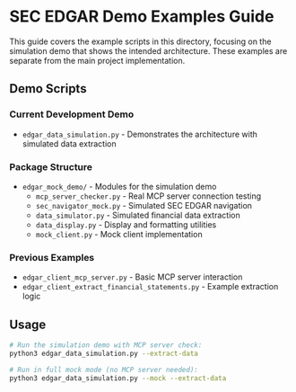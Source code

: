# SEC EDGAR Demo Examples Guide

This guide covers the example scripts in this directory, focusing on the simulation demo that shows the intended architecture. These examples are separate from the main project implementation.

## Demo Scripts

### Current Development Demo
- `edgar_data_simulation.py` - Demonstrates the architecture with simulated data extraction

### Package Structure
- `edgar_mock_demo/` - Modules for the simulation demo
  - `mcp_server_checker.py` - Real MCP server connection testing
  - `sec_navigator_mock.py` - Simulated SEC EDGAR navigation
  - `data_simulator.py` - Simulated financial data extraction
  - `data_display.py` - Display and formatting utilities
  - `mock_client.py` - Mock client implementation

### Previous Examples
- `edgar_client_mcp_server.py` - Basic MCP server interaction
- `edgar_client_extract_financial_statements.py` - Example extraction logic

## Usage

```bash
# Run the simulation demo with MCP server check:
python3 edgar_data_simulation.py --extract-data

# Run in full mock mode (no MCP server needed):
python3 edgar_data_simulation.py --mock --extract-data